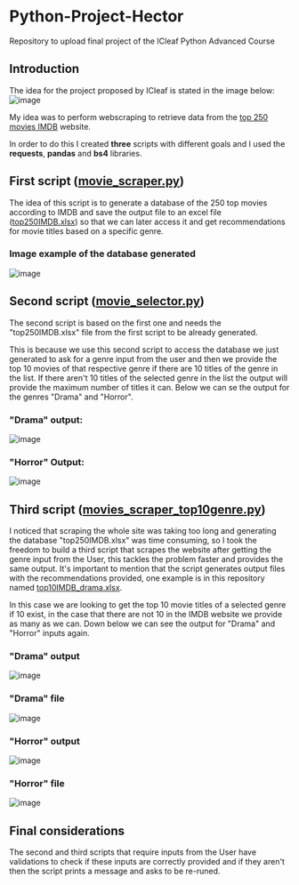# Python-Project-Hector
Repository to upload final project of the ICleaf Python Advanced Course


## Introduction
The idea for the project proposed by ICleaf is stated in the image below:
![image](https://github.com/h2frank/Python-Project-Hector/assets/106637190/6a4e28ed-2d2a-415b-9f5f-4c9caf6a61a0)

My idea was to perform webscraping to retrieve data from the [top 250 movies IMDB](https://m.imdb.com/chart/top/?ref_=nv_mv_250) website.

In order to do this I created **three** scripts with different goals and I used the **requests**, **pandas** and **bs4** libraries.

## First script ([movie_scraper.py](https://github.com/h2frank/Python-Project-Hector/blob/main/movie_selector.py))

The idea of this script is to generate a database of the 250 top movies according to IMDB and save the output file to an excel file ([top250IMDB.xlsx](https://github.com/h2frank/Python-Project-Hector/raw/main/top250IMDB.xlsx)) so that we can later access it and get recommendations for movie titles based on a specific genre.

### Image example of the database generated
![image](https://github.com/h2frank/Python-Project-Hector/assets/106637190/2e0872c5-0c43-4bc5-9f71-9858be222131)


## Second script ([movie_selector.py](https://github.com/h2frank/Python-Project-Hector/blob/main/movie_selector.py))

The second script is based on the first one and needs the "top250IMDB.xlsx" file from the first script to be already generated. 

This is because we use this second script to access the database we just generated to ask for a genre input from the user and then we provide the top 10 movies of that respective genre if there are 10 titles of the genre in the list. If there aren't 10 titles of the selected genre in the list the output will provide the maximum number of titles it can. Below we can se the output for the genres "Drama" and "Horror".

### "Drama" output:
![image](https://github.com/h2frank/Python-Project-Hector/assets/106637190/f736c73d-f3ce-4ad6-9494-17fd5c9b512c)

### "Horror" Output:
![image](https://github.com/h2frank/Python-Project-Hector/assets/106637190/cb68350a-fa48-4df5-b109-df0cf0df8558)

## Third script ([movies_scraper_top10genre.py](https://github.com/h2frank/Python-Project-Hector/blob/main/movies_scraper_top10genre.py))

I noticed that scraping the whole site was taking too long and generating the database "top250IMDB.xlsx" was time consuming, so I took the freedom to build a third script that scrapes the website after getting the genre input from the User, this tackles the problem faster and provides the same output. It's important to mention that the script generates output files with the recommendations provided, one example is in this repository named [top10IMDB_drama.xlsx](https://github.com/h2frank/Python-Project-Hector/raw/main/top10IMDB_drama.xlsx).

In this case we are looking to get the top 10 movie titles of a selected genre if 10 exist, in the case that there are not 10 in the IMDB website we provide as many as we can.
Down below we can see the output for "Drama" and "Horror" inputs again.

### "Drama" output 
![image](https://github.com/h2frank/Python-Project-Hector/assets/106637190/580419d1-2615-47e0-b933-7a680ef2c0f5)

### "Drama" file
![image](https://github.com/h2frank/Python-Project-Hector/assets/106637190/1598f027-1a02-49c8-b1d1-e3ca6e1c2b4d)

### "Horror" output
![image](https://github.com/h2frank/Python-Project-Hector/assets/106637190/e44bbf71-9a46-4694-ac75-396e558d17fd)

### "Horror" file
![image](https://github.com/h2frank/Python-Project-Hector/assets/106637190/b70f8a8d-b237-4bea-aa7f-e6b744937cb2)

## Final considerations

The second and third scripts that require inputs from the User have validations to check if these inputs are correctly provided and if they aren't then the script prints a message and asks to be re-runed. 
